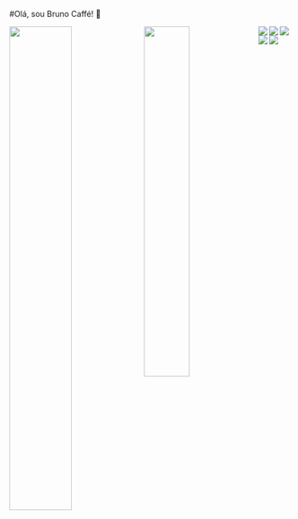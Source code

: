 #Olá, sou Bruno Caffé! 👋

<img align="left" width="47%" src="https://github-readme-stats.vercel.app/api?username=BrunoCaffz&show_icons=true&theme=radical" />

<img align="left" width="40%" src="https://github-readme-stats.vercel.app/api/top-langs/?username=BrunoCaffz&layout=compact)](https://github.com/anuraghazra/github-readme-stats" />


<img align="left" src="https://img.shields.io/badge/html5-%23E34F26.svg?style=for-the-badge&logo=html5&logoColor=white" />
<img align="left" src="https://img.shields.io/badge/css3-%231572B6.svg?style=for-the-badge&logo=css3&logoColor=white" />
<img align="left" src ="https://img.shields.io/badge/javascript-%23323330.svg?style=for-the-badge&logo=javascript&logoColor=%23F7DF1E" />
<img align="left" src ="https://img.shields.io/badge/c%23-%23239120.svg?style=for-the-badge&logo=c-sharp&logoColor=white" />
<img align="left" src ="https://img.shields.io/badge/mysql-%2300f.svg?style=for-the-badge&logo=mysql&logoColor=white" />
